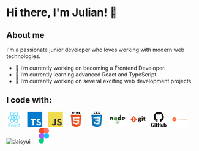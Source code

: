 # Hi there, I'm Julian! 👋

## About me

I'm a passionate junior developer who loves working with modern web technologies. 

- 🚀 I’m currently working on becoming a Frontend Developer.
- 🌱 I’m currently learning advanced React and TypeScript.
- 🔭 I’m currently working on several exciting web development projects.


## I code with:

<p align="left">
  <img src="https://raw.githubusercontent.com/devicons/devicon/master/icons/react/react-original-wordmark.svg" alt="react" width="40" height="40" style="margin-right: 10px;"/> 
  <img src="https://raw.githubusercontent.com/devicons/devicon/master/icons/typescript/typescript-original.svg" alt="typescript" width="40" height="40" style="margin-right: 10px;"/> 
  <img src="https://raw.githubusercontent.com/devicons/devicon/master/icons/javascript/javascript-original.svg" alt="javascript" width="40" height="40" style="margin-right: 10px;"/>
  <img src="https://raw.githubusercontent.com/devicons/devicon/master/icons/html5/html5-original-wordmark.svg" alt="html5" width="40" height="40" style="margin-right: 10px;"/> 
  <img src="https://raw.githubusercontent.com/devicons/devicon/master/icons/css3/css3-original-wordmark.svg" alt="css3" width="40" height="40" style="margin-right: 10px;"/> 
  <img src="https://raw.githubusercontent.com/devicons/devicon/master/icons/nodejs/nodejs-original-wordmark.svg" alt="nodejs" width="40" height="40" style="margin-right: 10px;"/>
  <img src="https://raw.githubusercontent.com/devicons/devicon/master/icons/git/git-original-wordmark.svg" alt="git" width="40" height="40" style="margin-right: 10px;"/>
  <img src="https://raw.githubusercontent.com/devicons/devicon/master/icons/github/github-original-wordmark.svg" alt="github" width="40" height="40" style="margin-right: 10px;"/>
  <img src="https://github.com/devicons/devicon/raw/master/icons/postman/postman-original-wordmark.svg" alt="postman" width="40" height="40" style="margin-right: 10px;"/>
  <img src="https://daisyui.com/favicon.ico" alt="daisyui" width="40" height="40" style="margin-right: 10px;"/>
  <img src="https://raw.githubusercontent.com/devicons/devicon/master/icons/figma/figma-original.svg" alt="figma" width="40" height="40" style="margin-right: 10px;"/>
</p>



